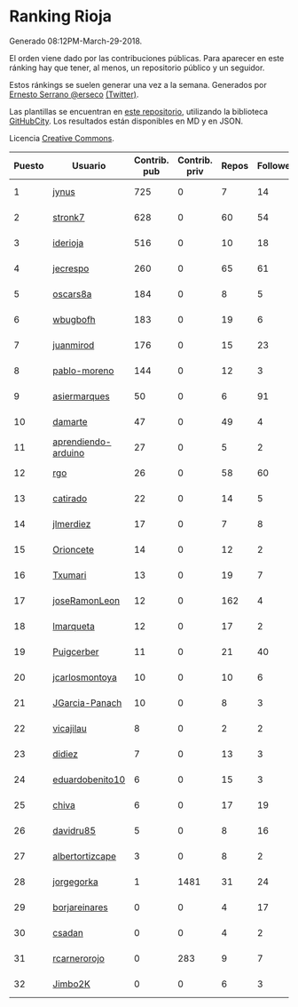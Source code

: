 # Ranking Rioja

Generado 08:12PM-March-29-2018.

El orden viene dado por las contribuciones públicas. Para aparecer en este ránking hay que tener, al menos, un repositorio público y un seguidor.

Estos ránkings se suelen generar una vez a la semana. Generados por [Ernesto Serrano @erseco](https://github.com/erseco/) [(Twitter)](https://twitter.com/erseco).

Las plantillas se encuentran en [este repositorio](https://github.com/iblancasa/GH-Spanish-Ranking), utilizando la biblioteca [GitHubCity](https://github.com/iblancasa/GitHubCity). Los resultados están disponibles en MD y en JSON.

Licencia [Creative Commons](https://creativecommons.org/licenses/by/4.0/).

| Puesto   |  Usuario  | Contrib. pub | Contrib. priv |Repos| Followers | Desde |  Avatar  |
|----------|-----------|--------------|---------------|-----|-----------|-------|----------|
|1|[jynus](https://github.com/jynus)|725|0|7|14|2014-08-28|![jynus](https://avatars1.githubusercontent.com/u/8576860)|
|2|[stronk7](https://github.com/stronk7)|628|0|60|54|2009-12-14|![stronk7](https://avatars3.githubusercontent.com/u/167147)|
|3|[iderioja](https://github.com/iderioja)|516|0|10|18|2013-07-25|![iderioja](https://avatars3.githubusercontent.com/u/5090808)|
|4|[jecrespo](https://github.com/jecrespo)|260|0|65|61|2012-03-15|![jecrespo](https://avatars2.githubusercontent.com/u/1539718)|
|5|[oscars8a](https://github.com/oscars8a)|184|0|8|5|2017-11-13|![oscars8a](https://avatars2.githubusercontent.com/u/33620978)|
|6|[wbugbofh](https://github.com/wbugbofh)|183|0|19|6|2013-04-24|![wbugbofh](https://avatars2.githubusercontent.com/u/4250161)|
|7|[juanmirod](https://github.com/juanmirod)|176|0|15|23|2013-02-27|![juanmirod](https://avatars2.githubusercontent.com/u/3714422)|
|8|[pablo-moreno](https://github.com/pablo-moreno)|144|0|12|3|2014-07-18|![pablo-moreno](https://avatars1.githubusercontent.com/u/8203696)|
|9|[asiermarques](https://github.com/asiermarques)|50|0|6|91|2009-11-05|![asiermarques](https://avatars0.githubusercontent.com/u/149459)|
|10|[damarte](https://github.com/damarte)|47|0|49|4|2013-04-30|![damarte](https://avatars2.githubusercontent.com/u/4304282)|
|11|[aprendiendo-arduino](https://github.com/aprendiendo-arduino)|27|0|5|2|2016-09-02|![aprendiendo-arduino](https://avatars3.githubusercontent.com/u/21957254)|
|12|[rgo](https://github.com/rgo)|26|0|58|60|2009-01-16|![rgo](https://avatars1.githubusercontent.com/u/47124)|
|13|[catirado](https://github.com/catirado)|22|0|14|5|2010-08-04|![catirado](https://avatars2.githubusercontent.com/u/354151)|
|14|[jlmerdiez](https://github.com/jlmerdiez)|17|0|7|8|2014-01-24|![jlmerdiez](https://avatars2.githubusercontent.com/u/6492854)|
|15|[Orioncete](https://github.com/Orioncete)|14|0|12|2|2016-03-12|![Orioncete](https://avatars0.githubusercontent.com/u/17803185)|
|16|[Txumari](https://github.com/Txumari)|13|0|19|7|2010-09-16|![Txumari](https://avatars1.githubusercontent.com/u/401963)|
|17|[joseRamonLeon](https://github.com/joseRamonLeon)|12|0|162|4|2012-04-26|![joseRamonLeon](https://avatars1.githubusercontent.com/u/1682282)|
|18|[lmarqueta](https://github.com/lmarqueta)|12|0|17|2|2015-09-17|![lmarqueta](https://avatars1.githubusercontent.com/u/14338278)|
|19|[Puigcerber](https://github.com/Puigcerber)|11|0|21|40|2011-06-22|![Puigcerber](https://avatars2.githubusercontent.com/u/866808)|
|20|[jcarlosmontoya](https://github.com/jcarlosmontoya)|10|0|10|6|2014-05-23|![jcarlosmontoya](https://avatars1.githubusercontent.com/u/7680456)|
|21|[JGarcia-Panach](https://github.com/JGarcia-Panach)|10|0|8|3|2015-07-08|![JGarcia-Panach](https://avatars0.githubusercontent.com/u/13234598)|
|22|[vicajilau](https://github.com/vicajilau)|8|0|2|2|2017-12-01|![vicajilau](https://avatars0.githubusercontent.com/u/34163765)|
|23|[didiez](https://github.com/didiez)|7|0|13|3|2011-02-22|![didiez](https://avatars0.githubusercontent.com/u/632860)|
|24|[eduardobenito10](https://github.com/eduardobenito10)|6|0|15|3|2011-09-06|![eduardobenito10](https://avatars1.githubusercontent.com/u/1029956)|
|25|[chiva](https://github.com/chiva)|6|0|17|19|2010-06-15|![chiva](https://avatars1.githubusercontent.com/u/305333)|
|26|[davidru85](https://github.com/davidru85)|5|0|8|16|2010-11-08|![davidru85](https://avatars2.githubusercontent.com/u/472324)|
|27|[albertortizcape](https://github.com/albertortizcape)|3|0|8|2|2013-01-19|![albertortizcape](https://avatars1.githubusercontent.com/u/3315106)|
|28|[jorgegorka](https://github.com/jorgegorka)|1|1481|31|24|2008-05-07|![jorgegorka](https://avatars3.githubusercontent.com/u/9585)|
|29|[borjareinares](https://github.com/borjareinares)|0|0|4|17|2011-01-26|![borjareinares](https://avatars3.githubusercontent.com/u/584645)|
|30|[csadan](https://github.com/csadan)|0|0|4|2|2014-01-21|![csadan](https://avatars0.githubusercontent.com/u/6459730)|
|31|[rcarnerorojo](https://github.com/rcarnerorojo)|0|283|9|7|2014-04-17|![rcarnerorojo](https://avatars0.githubusercontent.com/u/7326722)|
|32|[Jimbo2K](https://github.com/Jimbo2K)|0|0|6|3|2016-03-15|![Jimbo2K](https://avatars1.githubusercontent.com/u/17853527)|
